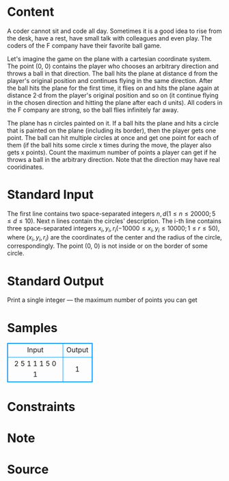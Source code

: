 
# Content

A coder cannot sit and code all day. Sometimes it is a good idea to rise from the desk, have a rest, have small talk with colleagues and even play. The coders of the F company have their favorite ball game.

Let's imagine the game on the plane with a cartesian coordinate system. The point (0, 0) contains the player who chooses an arbitrary direction and throws a ball in that direction. The ball hits the plane at distance d from the player's original position and continues flying in the same direction. After the ball hits the plane for the first time, it flies on and hits the plane again at distance 2·d from the player's original position and so on (it continue flying in the chosen direction and hitting the plane after each d units). All coders in the F company are strong, so the ball flies infinitely far away.

The plane has n circles painted on it. If a ball hits the plane and hits a circle that is painted on the plane (including its border), then the player gets one point. The ball can hit multiple circles at once and get one point for each of them (if the ball hits some circle x times during the move, the player also gets x points). Count the maximum number of points a player can get if he throws a ball in the arbitrary direction. Note that the direction may have real cooridinates.

# Standard Input

The first line contains two space-separated integers $n,d (1\le n\le 20000; 5\le d\le 10)$. Next n lines contain the circles' description. The i-th line contains three space-separated integers $x_i, y_i, r_i (-10000\le x_i,y_i\le 10000; 1\le r\le 50)$, where $(x_i,y_i,r_i)$ are the coordinates of the center and the radius of the circle, correspondingly. The point (0, 0) is not inside or on the border of some circle.

# Standard Output

Print a single integer — the maximum number of points you can get

# Samples

<style>
        table,table tr th, table tr td { border:1px solid #0094ff; }
        table { width: 200px; min-height: 25px; line-height: 25px; text-align: center; border-collapse: collapse;}   
    </style>
<table>
	<tr>
		<td>Input</td>
		<td>Output</td>
	</tr>
<tr><td>2 5
1 1 1
5 0 1</td><td>1</td></tr></table>


# Constraints



# Note



# Source


